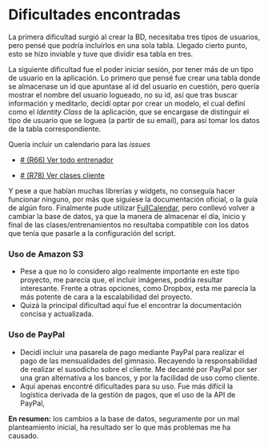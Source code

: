 
# Dificultades encontradas

La primera dificultad surgió al crear la BD, necesitaba tres tipos de usuarios, pero pensé que podría incluirlos en una sola tabla. Llegado cierto punto, esto se hizo inviable y tuve que dividir esa tabla en tres.

La siguiente dificultad fue el poder iniciar sesión, por tener más de un tipo de usuario en la aplicación. Lo primero que pensé fue crear una tabla donde se almacenase un id que apuntase al id del usuario en cuestión, pero quería mostrar el nombre del usuario logueado, no su id, así que tras buscar información y meditarlo, decidí optar por crear un modelo, el cual definí como el *Identity Class* de la aplicación, que se encargase de distinguir el tipo de usuario que se loguea (a partir de su email), para así tomar los datos de la tabla correspondiente.

Quería incluir un calendario para las *issues*

 - [# (R66) Ver todo
   entrenador](https://github.com/ezekie92/finestfitness/issues/66)

 - [# (R78) Ver clases
   cliente](https://github.com/ezekie92/finestfitness/issues/78)

Y pese a que habían muchas librerías y widgets, no conseguía hacer funcionar ninguno, por más que siguiese la documentación oficial, o la guía de algún foro. Finalmente pude utilizar [FullCalendar](https://fullcalendar.io/), pero conllevó volver a cambiar la base de datos, ya que la manera de almacenar el día, inicio y final de las clases/entrenamientos no resultaba compatible con los datos que tenía que pasarle a la configuración del script.

### Uso de Amazon S3
- Pese a que no lo considero algo realmente importante en este tipo proyecto, me parecía que, el incluir imágenes, podría resultar interesante. Frente a otras opciones, como Dropbox, esta me parecía la más potente de cara a la escalabilidad del proyecto.
- Quizá la principal dificultad aquí fue el encontrar la documentación concisa y  actualizada.

### Uso de PayPal
 - Decidí incluir una pasarela de pago mediante PayPal para realizar el pago de las mensualidades del gimnasio. Recayendo la responsabilidad de realizar el susodicho sobre el cliente. Me decanté por PayPal por ser una gran alternativa a los bancos, y por la facilidad de uso como cliente.
 - Aquí apenas encontré dificultades para su uso. Fue más difícil la logística derivada de la gestión de pagos, que el uso de la API de PayPal,


 **En resumen:** los cambios a la base de datos, seguramente por un mal planteamiento inicial, ha resultado ser lo que más problemas me ha causado.
